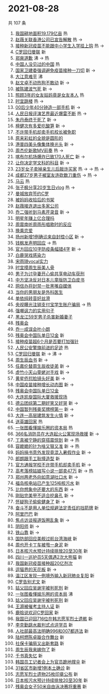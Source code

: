 # 2021-08-28

共 107 条

<!-- BEGIN -->
<!-- 最后更新时间 Sat Aug 28 2021 09:53:57 GMT+0800 (China Standard Time) -->

1. [我国耕地面积19.179亿亩](https://s.weibo.com//weibo?q=%23%E6%88%91%E5%9B%BD%E8%80%95%E5%9C%B0%E9%9D%A2%E7%A7%AF19.179%E4%BA%BF%E4%BA%A9%23&Refer=new_time)
   热
1. [赵薇关联香港公司已宣告解散](https://s.weibo.com//weibo?q=%23%E8%B5%B5%E8%96%87%E5%85%B3%E8%81%94%E9%A6%99%E6%B8%AF%E5%85%AC%E5%8F%B8%E5%B7%B2%E5%AE%A3%E5%91%8A%E8%A7%A3%E6%95%A3%23&Refer=top)
   热 ->
1. [接种新冠疫苗不能跟中小学生入学挂上钩](https://s.weibo.com//weibo?q=%23%E6%8E%A5%E7%A7%8D%E6%96%B0%E5%86%A0%E7%96%AB%E8%8B%97%E4%B8%8D%E8%83%BD%E8%B7%9F%E4%B8%AD%E5%B0%8F%E5%AD%A6%E7%94%9F%E5%85%A5%E5%AD%A6%E6%8C%82%E4%B8%8A%E9%92%A9%23&Refer=top)
   热 ->
1. [C罗回归曼联](https://s.weibo.com//weibo?q=C%E7%BD%97%E5%9B%9E%E5%BD%92%E6%9B%BC%E8%81%94&Refer=top)
   新
1. [郑爽道歉](https://s.weibo.com//weibo?q=%23%E9%83%91%E7%88%BD%E9%81%93%E6%AD%89%23&Refer=top)
   沸 -> 热
1. [中国人没见过的中国](https://s.weibo.com//weibo?q=%23%E4%B8%AD%E5%9B%BD%E4%BA%BA%E6%B2%A1%E8%A7%81%E8%BF%87%E7%9A%84%E4%B8%AD%E5%9B%BD%23&Refer=top)
   热
1. [国家卫建委强调避免疫苗接种一刀切](https://s.weibo.com//weibo?q=%23%E5%9B%BD%E5%AE%B6%E5%8D%AB%E5%BB%BA%E5%A7%94%E5%BC%BA%E8%B0%83%E9%81%BF%E5%85%8D%E7%96%AB%E8%8B%97%E6%8E%A5%E7%A7%8D%E4%B8%80%E5%88%80%E5%88%87%23&Refer=top)
   新 ->
1. [大江意难平](https://s.weibo.com//weibo?q=%23%E5%A4%A7%E6%B1%9F%E6%84%8F%E9%9A%BE%E5%B9%B3%23&Refer=top)
   沸
1. [赵文卓不动热狗不敢动](https://s.weibo.com//weibo?q=%23%E8%B5%B5%E6%96%87%E5%8D%93%E4%B8%8D%E5%8A%A8%E7%83%AD%E7%8B%97%E4%B8%8D%E6%95%A2%E5%8A%A8%23&Refer=top)
   新 ->
1. [被陈建波气死](https://s.weibo.com//weibo?q=%23%E8%A2%AB%E9%99%88%E5%BB%BA%E6%B3%A2%E6%B0%94%E6%AD%BB%23&Refer=top)
   新 ->
1. [照顾3年的女友姑妈竟是女友本人](https://s.weibo.com//weibo?q=%23%E7%85%A7%E9%A1%BE3%E5%B9%B4%E7%9A%84%E5%A5%B3%E5%8F%8B%E5%A7%91%E5%A6%88%E7%AB%9F%E6%98%AF%E5%A5%B3%E5%8F%8B%E6%9C%AC%E4%BA%BA%23&Refer=top)
   热
1. [时宜跳楼](https://s.weibo.com//weibo?q=%23%E6%97%B6%E5%AE%9C%E8%B7%B3%E6%A5%BC%23&Refer=top)
   热 ->
1. [00后少年40分钟造一部手机](https://s.weibo.com//weibo?q=%2300%E5%90%8E%E5%B0%91%E5%B9%B440%E5%88%86%E9%92%9F%E9%80%A0%E4%B8%80%E9%83%A8%E6%89%8B%E6%9C%BA%23&Refer=top)
   新 ->
1. [人民日报评演艺界最近爆雷不断](https://s.weibo.com//weibo?q=%23%E4%BA%BA%E6%B0%91%E6%97%A5%E6%8A%A5%E8%AF%84%E6%BC%94%E8%89%BA%E7%95%8C%E6%9C%80%E8%BF%91%E7%88%86%E9%9B%B7%E4%B8%8D%E6%96%AD%23&Refer=top)
   热 ->
1. [朱丹泰终于死了](https://s.weibo.com//weibo?q=%23%E6%9C%B1%E4%B8%B9%E6%B3%B0%E7%BB%88%E4%BA%8E%E6%AD%BB%E4%BA%86%23&Refer=top)
   新 ->
1. [檀健次有多爱吃酸笋](https://s.weibo.com//weibo?q=%E6%AA%80%E5%81%A5%E6%AC%A1%E6%9C%89%E5%A4%9A%E7%88%B1%E5%90%83%E9%85%B8%E7%AC%8B&Refer=top)
   新 ->
1. [不许带手机却卖手机校长被免职](https://s.weibo.com//weibo?q=%23%E4%B8%8D%E8%AE%B8%E5%B8%A6%E6%89%8B%E6%9C%BA%E5%8D%B4%E5%8D%96%E6%89%8B%E6%9C%BA%E6%A0%A1%E9%95%BF%E8%A2%AB%E5%85%8D%E8%81%8C%23&Refer=top)
1. [原来彩虹的全貌是圆形的](https://s.weibo.com//weibo?q=%23%E5%8E%9F%E6%9D%A5%E5%BD%A9%E8%99%B9%E7%9A%84%E5%85%A8%E8%B2%8C%E6%98%AF%E5%9C%86%E5%BD%A2%E7%9A%84%23&Refer=top)
1. [港普四美头像集体换光头](https://s.weibo.com//weibo?q=%23%E6%B8%AF%E6%99%AE%E5%9B%9B%E7%BE%8E%E5%A4%B4%E5%83%8F%E9%9B%86%E4%BD%93%E6%8D%A2%E5%85%89%E5%A4%B4%23&Refer=top)
   新 ->
1. [周杰伦新歌MV前奏](https://s.weibo.com//weibo?q=%E5%91%A8%E6%9D%B0%E4%BC%A6%E6%96%B0%E6%AD%8CMV%E5%89%8D%E5%A5%8F&Refer=top)
   热 ->
1. [喀布尔机场爆炸已致170人死亡](https://s.weibo.com//weibo?q=%23%E5%96%80%E5%B8%83%E5%B0%94%E6%9C%BA%E5%9C%BA%E7%88%86%E7%82%B8%E5%B7%B2%E8%87%B4170%E4%BA%BA%E6%AD%BB%E4%BA%A1%23&Refer=top)
   新 ->
1. [让你决定学文科的科目](https://s.weibo.com//weibo?q=%23%E8%AE%A9%E4%BD%A0%E5%86%B3%E5%AE%9A%E5%AD%A6%E6%96%87%E7%A7%91%E7%9A%84%E7%A7%91%E7%9B%AE%23&Refer=top)
   新 ->
1. [23岁女子卖掉亲生儿后敲诈买家](https://s.weibo.com//weibo?q=%2323%E5%B2%81%E5%A5%B3%E5%AD%90%E5%8D%96%E6%8E%89%E4%BA%B2%E7%94%9F%E5%84%BF%E5%90%8E%E6%95%B2%E8%AF%88%E4%B9%B0%E5%AE%B6%23&Refer=top)
   热 -> -> 热 ->
1. [成都27岁男子被室友连砍数刀重伤](https://s.weibo.com//weibo?q=%23%E6%88%90%E9%83%BD27%E5%B2%81%E7%94%B7%E5%AD%90%E8%A2%AB%E5%AE%A4%E5%8F%8B%E8%BF%9E%E7%A0%8D%E6%95%B0%E5%88%80%E9%87%8D%E4%BC%A4%23&Refer=top)
   -> 热 ->
1. [马云](https://s.weibo.com//weibo?q=%E9%A9%AC%E4%BA%91&Refer=top) 热
1. [张子枫分享20岁生日vlog](https://s.weibo.com//weibo?q=%23%E5%BC%A0%E5%AD%90%E6%9E%AB%E5%88%86%E4%BA%AB20%E5%B2%81%E7%94%9F%E6%97%A5vlog%23&Refer=top)
   热 ->
1. [曼城放弃签约C罗](https://s.weibo.com//weibo?q=%23%E6%9B%BC%E5%9F%8E%E6%94%BE%E5%BC%83%E7%AD%BE%E7%BA%A6C%E7%BD%97%23&Refer=top)
1. [被妈妈收拾后的书架](https://s.weibo.com//weibo?q=%23%E8%A2%AB%E5%A6%88%E5%A6%88%E6%94%B6%E6%8B%BE%E5%90%8E%E7%9A%84%E4%B9%A6%E6%9E%B6%23&Refer=top)
1. [赵薇接连退出多家公司](https://s.weibo.com//weibo?q=%23%E8%B5%B5%E8%96%87%E6%8E%A5%E8%BF%9E%E9%80%80%E5%87%BA%E5%A4%9A%E5%AE%B6%E5%85%AC%E5%8F%B8%23&Refer=top)
1. [乔二强听到马素芹录音](https://s.weibo.com//weibo?q=%23%E4%B9%94%E4%BA%8C%E5%BC%BA%E5%90%AC%E5%88%B0%E9%A9%AC%E7%B4%A0%E8%8A%B9%E5%BD%95%E9%9F%B3%23&Refer=top)
   新 ->
1. [明星年赚上亿合理吗](https://s.weibo.com//weibo?q=%23%E6%98%8E%E6%98%9F%E5%B9%B4%E8%B5%9A%E4%B8%8A%E4%BA%BF%E5%90%88%E7%90%86%E5%90%97%23&Refer=top)
1. [周震南听周雨彤唱歌时的反应](https://s.weibo.com//weibo?q=%E5%91%A8%E9%9C%87%E5%8D%97%E5%90%AC%E5%91%A8%E9%9B%A8%E5%BD%A4%E5%94%B1%E6%AD%8C%E6%97%B6%E7%9A%84%E5%8F%8D%E5%BA%94&Refer=top)
1. [换乘恋爱](https://s.weibo.com//weibo?q=%23%E6%8D%A2%E4%B9%98%E6%81%8B%E7%88%B1%23&Refer=top)
1. [扬州新增1例确诊来自封控小区](https://s.weibo.com//weibo?q=%23%E6%89%AC%E5%B7%9E%E6%96%B0%E5%A2%9E1%E4%BE%8B%E7%A1%AE%E8%AF%8A%E6%9D%A5%E8%87%AA%E5%B0%81%E6%8E%A7%E5%B0%8F%E5%8C%BA%23&Refer=top)
   新 ->
1. [钱枫发声明回应](https://s.weibo.com//weibo?q=%23%E9%92%B1%E6%9E%AB%E5%8F%91%E5%A3%B0%E6%98%8E%E5%9B%9E%E5%BA%94%23&Refer=top)
   -> 热
1. [官方回应10字防疫条幅错4字](https://s.weibo.com//weibo?q=%23%E5%AE%98%E6%96%B9%E5%9B%9E%E5%BA%9410%E5%AD%97%E9%98%B2%E7%96%AB%E6%9D%A1%E5%B9%85%E9%94%994%E5%AD%97%23&Refer=top)
   新 ->
1. [白鹿哭戏感染力](https://s.weibo.com//weibo?q=%23%E7%99%BD%E9%B9%BF%E5%93%AD%E6%88%8F%E6%84%9F%E6%9F%93%E5%8A%9B%23&Refer=top)
1. [宋雨琦vocal实力](https://s.weibo.com//weibo?q=%23%E5%AE%8B%E9%9B%A8%E7%90%A6vocal%E5%AE%9E%E5%8A%9B%23&Refer=top)
1. [时宜摸周生辰美人骨](https://s.weibo.com//weibo?q=%23%E6%97%B6%E5%AE%9C%E6%91%B8%E5%91%A8%E7%94%9F%E8%BE%B0%E7%BE%8E%E4%BA%BA%E9%AA%A8%23&Refer=top)
1. [男子为讨孕妻开心偷共享电动车获刑](https://s.weibo.com//weibo?q=%23%E7%94%B7%E5%AD%90%E4%B8%BA%E8%AE%A8%E5%AD%95%E5%A6%BB%E5%BC%80%E5%BF%83%E5%81%B7%E5%85%B1%E4%BA%AB%E7%94%B5%E5%8A%A8%E8%BD%A6%E8%8E%B7%E5%88%91%23&Refer=top)
1. [中方坚决反对日本儿童版防卫白皮书](https://s.weibo.com//weibo?q=%23%E4%B8%AD%E6%96%B9%E5%9D%9A%E5%86%B3%E5%8F%8D%E5%AF%B9%E6%97%A5%E6%9C%AC%E5%84%BF%E7%AB%A5%E7%89%88%E9%98%B2%E5%8D%AB%E7%99%BD%E7%9A%AE%E4%B9%A6%23&Refer=top)
1. [网信办将封禁一批黑嘴自媒体](https://s.weibo.com//weibo?q=%23%E7%BD%91%E4%BF%A1%E5%8A%9E%E5%B0%86%E5%B0%81%E7%A6%81%E4%B8%80%E6%89%B9%E9%BB%91%E5%98%B4%E8%87%AA%E5%AA%92%E4%BD%93%23&Refer=top)
1. [当你的男朋友是外科医生](https://s.weibo.com//weibo?q=%23%E5%BD%93%E4%BD%A0%E7%9A%84%E7%94%B7%E6%9C%8B%E5%8F%8B%E6%98%AF%E5%A4%96%E7%A7%91%E5%8C%BB%E7%94%9F%23&Refer=top)
1. [单依纯转音好丝滑](https://s.weibo.com//weibo?q=%23%E5%8D%95%E4%BE%9D%E7%BA%AF%E8%BD%AC%E9%9F%B3%E5%A5%BD%E4%B8%9D%E6%BB%91%23&Refer=top)
1. [央视曝光注销支付宝学生账户骗局](https://s.weibo.com//weibo?q=%23%E5%A4%AE%E8%A7%86%E6%9B%9D%E5%85%89%E6%B3%A8%E9%94%80%E6%94%AF%E4%BB%98%E5%AE%9D%E5%AD%A6%E7%94%9F%E8%B4%A6%E6%88%B7%E9%AA%97%E5%B1%80%23&Refer=top)
   -> 热
1. [强嘲讽力的实用句子](https://s.weibo.com//weibo?q=%23%E5%BC%BA%E5%98%B2%E8%AE%BD%E5%8A%9B%E7%9A%84%E5%AE%9E%E7%94%A8%E5%8F%A5%E5%AD%90%23&Refer=top)
1. [黑龙江59岁男子杀害新婚妻子](https://s.weibo.com//weibo?q=%23%E9%BB%91%E9%BE%99%E6%B1%9F59%E5%B2%81%E7%94%B7%E5%AD%90%E6%9D%80%E5%AE%B3%E6%96%B0%E5%A9%9A%E5%A6%BB%E5%AD%90%23&Refer=top)
1. [残奥会](https://s.weibo.com//weibo?q=%E6%AE%8B%E5%A5%A5%E4%BC%9A&Refer=top)
1. [乔一成误会叶小朗](https://s.weibo.com//weibo?q=%23%E4%B9%94%E4%B8%80%E6%88%90%E8%AF%AF%E4%BC%9A%E5%8F%B6%E5%B0%8F%E6%9C%97%23&Refer=top)
1. [残奥会中国队单日12金](https://s.weibo.com//weibo?q=%E6%AE%8B%E5%A5%A5%E4%BC%9A%E4%B8%AD%E5%9B%BD%E9%98%9F%E5%8D%95%E6%97%A512%E9%87%91&Refer=top)
   新
1. [接种疫苗超6个月是否要打加强针](https://s.weibo.com//weibo?q=%23%E6%8E%A5%E7%A7%8D%E7%96%AB%E8%8B%97%E8%B6%856%E4%B8%AA%E6%9C%88%E6%98%AF%E5%90%A6%E8%A6%81%E6%89%93%E5%8A%A0%E5%BC%BA%E9%92%88%23&Refer=top)
1. [人民公安擎旗前进的足迹](https://s.weibo.com//weibo?q=%23%E4%BA%BA%E6%B0%91%E5%85%AC%E5%AE%89%E6%93%8E%E6%97%97%E5%89%8D%E8%BF%9B%E7%9A%84%E8%B6%B3%E8%BF%B9%23&Refer=new_time)
   热
1. [C罗回归曼联](https://s.weibo.com//weibo?q=%23C%E7%BD%97%E5%9B%9E%E5%BD%92%E6%9B%BC%E8%81%94%23&Refer=top)
   新 -> 沸 ->
1. [周生辰血书](https://s.weibo.com//weibo?q=%23%E5%91%A8%E7%94%9F%E8%BE%B0%E8%A1%80%E4%B9%A6%23&Refer=top)
   新 ->
1. [任嘉伦替周生辰收徒弟](https://s.weibo.com//weibo?q=%23%E4%BB%BB%E5%98%89%E4%BC%A6%E6%9B%BF%E5%91%A8%E7%94%9F%E8%BE%B0%E6%94%B6%E5%BE%92%E5%BC%9F%23&Refer=top)
   新 ->
1. [虚竹小天山童姥对手戏](https://s.weibo.com//weibo?q=%23%E8%99%9A%E7%AB%B9%E5%B0%8F%E5%A4%A9%E5%B1%B1%E7%AB%A5%E5%A7%A5%E5%AF%B9%E6%89%8B%E6%88%8F%23&Refer=top)
   新 ->
1. [黄星侨怼脸镜头好美](https://s.weibo.com//weibo?q=%23%E9%BB%84%E6%98%9F%E4%BE%A8%E6%80%BC%E8%84%B8%E9%95%9C%E5%A4%B4%E5%A5%BD%E7%BE%8E%23&Refer=top)
   新 ->
1. [中国疫苗接种增长动态图](https://s.weibo.com//weibo?q=%23%E4%B8%AD%E5%9B%BD%E7%96%AB%E8%8B%97%E6%8E%A5%E7%A7%8D%E5%A2%9E%E9%95%BF%E5%8A%A8%E6%80%81%E5%9B%BE%23&Refer=top)
   新 ->
1. [残奥会中国队单日12金](https://s.weibo.com//weibo?q=%23%E6%AE%8B%E5%A5%A5%E4%BC%9A%E4%B8%AD%E5%9B%BD%E9%98%9F%E5%8D%95%E6%97%A512%E9%87%91%23&Refer=top)
1. [大连凯旋国际大厦救援现场](https://s.weibo.com//weibo?q=%23%E5%A4%A7%E8%BF%9E%E5%87%AF%E6%97%8B%E5%9B%BD%E9%99%85%E5%A4%A7%E5%8E%A6%E6%95%91%E6%8F%B4%E7%8E%B0%E5%9C%BA%23&Refer=top)
1. [德云团综第二期好笑又好哭](https://s.weibo.com//weibo?q=%23%E5%BE%B7%E4%BA%91%E5%9B%A2%E7%BB%BC%E7%AC%AC%E4%BA%8C%E6%9C%9F%E5%A5%BD%E7%AC%91%E5%8F%88%E5%A5%BD%E5%93%AD%23&Refer=top)
   新 ->
1. [中国暂列残奥奖牌榜第一](https://s.weibo.com//weibo?q=%23%E4%B8%AD%E5%9B%BD%E6%9A%82%E5%88%97%E6%AE%8B%E5%A5%A5%E5%A5%96%E7%89%8C%E6%A6%9C%E7%AC%AC%E4%B8%80%23&Refer=top)
   新 ->
1. [大连一高层建筑发生火情](https://s.weibo.com//weibo?q=%23%E5%A4%A7%E8%BF%9E%E4%B8%80%E9%AB%98%E5%B1%82%E5%BB%BA%E7%AD%91%E5%8F%91%E7%94%9F%E7%81%AB%E6%83%85%23&Refer=top)
   新 ->
1. [送英雄回家](https://s.weibo.com//weibo?q=%23%E9%80%81%E8%8B%B1%E9%9B%84%E5%9B%9E%E5%AE%B6%23&Refer=new_time)
   热
1. [一张图看懂娱乐圈的资本局](https://s.weibo.com//weibo?q=%E4%B8%80%E5%BC%A0%E5%9B%BE%E7%9C%8B%E6%87%82%E5%A8%B1%E4%B9%90%E5%9C%88%E7%9A%84%E8%B5%84%E6%9C%AC%E5%B1%80&Refer=top)
   热
1. [366名消防员在大连起火公寓现场救援](https://s.weibo.com//weibo?q=%23366%E5%90%8D%E6%B6%88%E9%98%B2%E5%91%98%E5%9C%A8%E5%A4%A7%E8%BF%9E%E8%B5%B7%E7%81%AB%E5%85%AC%E5%AF%93%E7%8E%B0%E5%9C%BA%E6%95%91%E6%8F%B4%23&Refer=top)
   新 ->
1. [丁真被宁静的穿搭震惊到](https://s.weibo.com//weibo?q=%23%E4%B8%81%E7%9C%9F%E8%A2%AB%E5%AE%81%E9%9D%99%E7%9A%84%E7%A9%BF%E6%90%AD%E9%9C%87%E6%83%8A%E5%88%B0%23&Refer=top)
   新 -> 热
1. [容嬷嬷的针为啥又狠又准](https://s.weibo.com//weibo?q=%23%E5%AE%B9%E5%AC%B7%E5%AC%B7%E7%9A%84%E9%92%88%E4%B8%BA%E5%95%A5%E5%8F%88%E7%8B%A0%E5%8F%88%E5%87%86%23&Refer=top)
   新 -> 热
1. [妈妈捐书意外发现竟混入暑假作业](https://s.weibo.com//weibo?q=%E5%A6%88%E5%A6%88%E6%8D%90%E4%B9%A6%E6%84%8F%E5%A4%96%E5%8F%91%E7%8E%B0%E7%AB%9F%E6%B7%B7%E5%85%A5%E6%9A%91%E5%81%87%E4%BD%9C%E4%B8%9A&Refer=top)
   新 ->
1. [郎朗跟手工耿撞造型](https://s.weibo.com//weibo?q=%23%E9%83%8E%E6%9C%97%E8%B7%9F%E6%89%8B%E5%B7%A5%E8%80%BF%E6%92%9E%E9%80%A0%E5%9E%8B%23&Refer=top)
   新
1. [官方通报学校不许带手机却卖手机](https://s.weibo.com//weibo?q=%23%E5%AE%98%E6%96%B9%E9%80%9A%E6%8A%A5%E5%AD%A6%E6%A0%A1%E4%B8%8D%E8%AE%B8%E5%B8%A6%E6%89%8B%E6%9C%BA%E5%8D%B4%E5%8D%96%E6%89%8B%E6%9C%BA%23&Refer=top)
   新 ->
1. [高考落榜姑娘写小说一部卖47万](https://s.weibo.com//weibo?q=%23%E9%AB%98%E8%80%83%E8%90%BD%E6%A6%9C%E5%A7%91%E5%A8%98%E5%86%99%E5%B0%8F%E8%AF%B4%E4%B8%80%E9%83%A8%E5%8D%9647%E4%B8%87%23&Refer=top)
   新 -> 热
1. [郑州两老外向如意湖吐口水](https://s.weibo.com//weibo?q=%23%E9%83%91%E5%B7%9E%E4%B8%A4%E8%80%81%E5%A4%96%E5%90%91%E5%A6%82%E6%84%8F%E6%B9%96%E5%90%90%E5%8F%A3%E6%B0%B4%23&Refer=top)
   新 ->
1. [福岛核电站已产生125吨核污水](https://s.weibo.com//weibo?q=%E7%A6%8F%E5%B2%9B%E6%A0%B8%E7%94%B5%E7%AB%99%E5%B7%B2%E4%BA%A7%E7%94%9F125%E5%90%A8%E6%A0%B8%E6%B1%A1%E6%B0%B4&Refer=top)
   新
1. [比你想象中还要大的东西](https://s.weibo.com//weibo?q=%23%E6%AF%94%E4%BD%A0%E6%83%B3%E8%B1%A1%E4%B8%AD%E8%BF%98%E8%A6%81%E5%A4%A7%E7%9A%84%E4%B8%9C%E8%A5%BF%23&Refer=top)
   新 ->
1. [刚贴完美甲不适合挖鼻孔](https://s.weibo.com//weibo?q=%23%E5%88%9A%E8%B4%B4%E5%AE%8C%E7%BE%8E%E7%94%B2%E4%B8%8D%E9%80%82%E5%90%88%E6%8C%96%E9%BC%BB%E5%AD%94%23&Refer=top)
   新 ->
1. [怀疑狗子偷偷健身了](https://s.weibo.com//weibo?q=%23%E6%80%80%E7%96%91%E7%8B%97%E5%AD%90%E5%81%B7%E5%81%B7%E5%81%A5%E8%BA%AB%E4%BA%86%23&Refer=top)
   新 ->
1. [奋斗不是用人单位规避法定责任的挡箭牌](https://s.weibo.com//weibo?q=%23%E5%A5%8B%E6%96%97%E4%B8%8D%E6%98%AF%E7%94%A8%E4%BA%BA%E5%8D%95%E4%BD%8D%E8%A7%84%E9%81%BF%E6%B3%95%E5%AE%9A%E8%B4%A3%E4%BB%BB%E7%9A%84%E6%8C%A1%E7%AE%AD%E7%89%8C%23&Refer=top)
   新
1. [阿里巴巴](https://s.weibo.com//weibo?q=%E9%98%BF%E9%87%8C%E5%B7%B4%E5%B7%B4&Refer=top)
   新
1. [焦点访谈报道饭圈乱象](https://s.weibo.com//weibo?q=%23%E7%84%A6%E7%82%B9%E8%AE%BF%E8%B0%88%E6%8A%A5%E9%81%93%E9%A5%AD%E5%9C%88%E4%B9%B1%E8%B1%A1%23&Refer=top)
   新 ->
1. [阴阳师](https://s.weibo.com//weibo?q=%E9%98%B4%E9%98%B3%E5%B8%88&Refer=top) 新
   ->
1. [铁山靠](https://s.weibo.com//weibo?q=%E9%93%81%E5%B1%B1%E9%9D%A0&Refer=top) 新
   ->
1. [国防部回应美舰过航台湾海峡](https://s.weibo.com//weibo?q=%23%E5%9B%BD%E9%98%B2%E9%83%A8%E5%9B%9E%E5%BA%94%E7%BE%8E%E8%88%B0%E8%BF%87%E8%88%AA%E5%8F%B0%E6%B9%BE%E6%B5%B7%E5%B3%A1%23&Refer=top)
   新
1. [周也开卡丁车被甩一身泥](https://s.weibo.com//weibo?q=%23%E5%91%A8%E4%B9%9F%E5%BC%80%E5%8D%A1%E4%B8%81%E8%BD%A6%E8%A2%AB%E7%94%A9%E4%B8%80%E8%BA%AB%E6%B3%A5%23&Refer=top)
   新
1. [日本核污水预计持续排放20至30年](https://s.weibo.com//weibo?q=%E6%97%A5%E6%9C%AC%E6%A0%B8%E6%B1%A1%E6%B0%B4%E9%A2%84%E8%AE%A1%E6%8C%81%E7%BB%AD%E6%8E%92%E6%94%BE20%E8%87%B330%E5%B9%B4&Refer=top)
   新
1. [四川一巡护员5天偶遇2次大熊猫](https://s.weibo.com//weibo?q=%23%E5%9B%9B%E5%B7%9D%E4%B8%80%E5%B7%A1%E6%8A%A4%E5%91%985%E5%A4%A9%E5%81%B6%E9%81%872%E6%AC%A1%E5%A4%A7%E7%86%8A%E7%8C%AB%23&Refer=top)
   新
1. [我国新冠疫苗接种超20亿剂次](https://s.weibo.com//weibo?q=%23%E6%88%91%E5%9B%BD%E6%96%B0%E5%86%A0%E7%96%AB%E8%8B%97%E6%8E%A5%E7%A7%8D%E8%B6%8520%E4%BA%BF%E5%89%82%E6%AC%A1%23&Refer=top)
1. [逗猫界的天花板](https://s.weibo.com//weibo?q=%23%E9%80%97%E7%8C%AB%E7%95%8C%E7%9A%84%E5%A4%A9%E8%8A%B1%E6%9D%BF%23&Refer=top)
   新 ->
1. [温江区发现一例境外输入新冠肺炎复阳](https://s.weibo.com//weibo?q=%23%E6%B8%A9%E6%B1%9F%E5%8C%BA%E5%8F%91%E7%8E%B0%E4%B8%80%E4%BE%8B%E5%A2%83%E5%A4%96%E8%BE%93%E5%85%A5%E6%96%B0%E5%86%A0%E8%82%BA%E7%82%8E%E5%A4%8D%E9%98%B3%23&Refer=top)
   新
1. [C罗告别尤文](https://s.weibo.com//weibo?q=C%E7%BD%97%E5%91%8A%E5%88%AB%E5%B0%A4%E6%96%87&Refer=top)
   新
1. [姑父回应吴谢宇被判死刑](https://s.weibo.com//weibo?q=%E5%A7%91%E7%88%B6%E5%9B%9E%E5%BA%94%E5%90%B4%E8%B0%A2%E5%AE%87%E8%A2%AB%E5%88%A4%E6%AD%BB%E5%88%91&Refer=top)
   新
1. [一张图看懂娱乐圈的资本局](https://s.weibo.com//weibo?q=%23%E4%B8%80%E5%BC%A0%E5%9B%BE%E7%9C%8B%E6%87%82%E5%A8%B1%E4%B9%90%E5%9C%88%E7%9A%84%E8%B5%84%E6%9C%AC%E5%B1%80%23&Refer=top)
   沸
1. [姑父回应吴谢宇被判死刑](https://s.weibo.com//weibo?q=%23%E5%A7%91%E7%88%B6%E5%9B%9E%E5%BA%94%E5%90%B4%E8%B0%A2%E5%AE%87%E8%A2%AB%E5%88%A4%E6%AD%BB%E5%88%91%23&Refer=top)
   新
1. [王源被催考主持人证](https://s.weibo.com//weibo?q=%E7%8E%8B%E6%BA%90%E8%A2%AB%E5%82%AC%E8%80%83%E4%B8%BB%E6%8C%81%E4%BA%BA%E8%AF%81&Refer=top)
   新
1. [鹿晗说欢迎C罗回家](https://s.weibo.com//weibo?q=%23%E9%B9%BF%E6%99%97%E8%AF%B4%E6%AC%A2%E8%BF%8EC%E7%BD%97%E5%9B%9E%E5%AE%B6%23&Refer=top)
   新
1. [我国已迎回716位在韩志愿军烈士遗骸](https://s.weibo.com//weibo?q=%23%E6%88%91%E5%9B%BD%E5%B7%B2%E8%BF%8E%E5%9B%9E716%E4%BD%8D%E5%9C%A8%E9%9F%A9%E5%BF%97%E6%84%BF%E5%86%9B%E7%83%88%E5%A3%AB%E9%81%97%E9%AA%B8%23&Refer=top)
   新
1. [李克勤跳水裁判式点评学员](https://s.weibo.com//weibo?q=%23%E6%9D%8E%E5%85%8B%E5%8B%A4%E8%B7%B3%E6%B0%B4%E8%A3%81%E5%88%A4%E5%BC%8F%E7%82%B9%E8%AF%84%E5%AD%A6%E5%91%98%23&Refer=top)
   新
1. [人社部最高法明确996和007都违法](https://s.weibo.com//weibo?q=%23%E4%BA%BA%E7%A4%BE%E9%83%A8%E6%9C%80%E9%AB%98%E6%B3%95%E6%98%8E%E7%A1%AE996%E5%92%8C007%E9%83%BD%E8%BF%9D%E6%B3%95%23&Refer=top)
   新
1. [陆柯燃陈卓璇合作舞台](https://s.weibo.com//weibo?q=%23%E9%99%86%E6%9F%AF%E7%87%83%E9%99%88%E5%8D%93%E7%92%87%E5%90%88%E4%BD%9C%E8%88%9E%E5%8F%B0%23&Refer=top)
   新
1. [社保卡骗局又出新套路](https://s.weibo.com//weibo?q=%23%E7%A4%BE%E4%BF%9D%E5%8D%A1%E9%AA%97%E5%B1%80%E5%8F%88%E5%87%BA%E6%96%B0%E5%A5%97%E8%B7%AF%23&Refer=top)
   新
1. [周生辰我来嫁你了](https://s.weibo.com//weibo?q=%23%E5%91%A8%E7%94%9F%E8%BE%B0%E6%88%91%E6%9D%A5%E5%AB%81%E4%BD%A0%E4%BA%86%23&Refer=top)
   新
1. [千书真失忆](https://s.weibo.com//weibo?q=%23%E5%8D%83%E4%B9%A6%E7%9C%9F%E5%A4%B1%E5%BF%86%23&Refer=top)
   新
1. [韩国员工记者会上为官员跪地撑伞](https://s.weibo.com//weibo?q=%23%E9%9F%A9%E5%9B%BD%E5%91%98%E5%B7%A5%E8%AE%B0%E8%80%85%E4%BC%9A%E4%B8%8A%E4%B8%BA%E5%AE%98%E5%91%98%E8%B7%AA%E5%9C%B0%E6%92%91%E4%BC%9E%23&Refer=top)
   新
1. [31省区市新增1例本土确诊](https://s.weibo.com//weibo?q=%2331%E7%9C%81%E5%8C%BA%E5%B8%82%E6%96%B0%E5%A2%9E1%E4%BE%8B%E6%9C%AC%E5%9C%9F%E7%A1%AE%E8%AF%8A%23&Refer=top)
   新
1. [志愿军烈士遗物25枚印章公布](https://s.weibo.com//weibo?q=%23%E5%BF%97%E6%84%BF%E5%86%9B%E7%83%88%E5%A3%AB%E9%81%97%E7%89%A925%E6%9E%9A%E5%8D%B0%E7%AB%A0%E5%85%AC%E5%B8%83%23&Refer=top)
   新
1. [日本核污水预计持续排放20至30年](https://s.weibo.com//weibo?q=%23%E6%97%A5%E6%9C%AC%E6%A0%B8%E6%B1%A1%E6%B0%B4%E9%A2%84%E8%AE%A1%E6%8C%81%E7%BB%AD%E6%8E%92%E6%94%BE20%E8%87%B330%E5%B9%B4%23&Refer=top)
   新
1. [残奥会女子50米自由泳决赛将重赛](https://s.weibo.com//weibo?q=%E6%AE%8B%E5%A5%A5%E4%BC%9A%E5%A5%B3%E5%AD%9050%E7%B1%B3%E8%87%AA%E7%94%B1%E6%B3%B3%E5%86%B3%E8%B5%9B%E5%B0%86%E9%87%8D%E8%B5%9B&Refer=top)
   新

<!-- END -->
